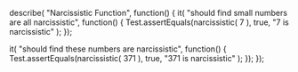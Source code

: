 describe( "Narcissistic Function", function() {
  it( "should find small numbers are all narcissistic", function() {
    Test.assertEquals(narcissistic( 7 ), true, "7 is narcissistic" );
  });
  
  it( "should find these numbers are narcissistic", function() {
    Test.assertEquals(narcissistic( 371 ), true, "371 is narcissistic" );
  });
});